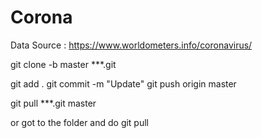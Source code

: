 # Corona
Data Source : https://www.worldometers.info/coronavirus/

git clone -b master ***.git

git add .
git commit -m "Update"
git push origin master


git pull ***.git master

or got to the folder and do git pull



